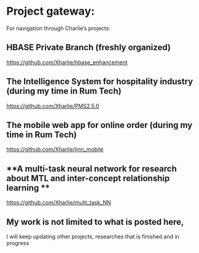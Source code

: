 # Project gateway:

For navigation through Charlie’s projects:


## **HBASE Private Branch (freshly organized)**
 <https://github.com/Xharlie/hbase_enhancement>

## **The Intelligence System for hospitality industry (during my time in Rum Tech)**
 <https://github.com/Xharlie/PMS2.5.0>

## **The mobile web app for online order (during my time in Rum Tech)**
 <https://github.com/Xharlie/jinn_mobile>

## **A multi-task neural network for research about MTL and inter-concept relationship learning  **
 <https://github.com/Xharlie/multi_task_NN>

## My work is not limited to what is posted here, 
I will keep updating other projects, researches that is finished and in progress


 




 
